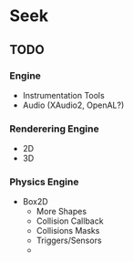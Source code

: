 # Seek

## TODO

### Engine
* Instrumentation Tools
* Audio (XAudio2, OpenAL?)

### Renderering Engine
* 2D
* 3D

### Physics Engine
* Box2D
  - More Shapes
  - Collision Callback
  - Collisions Masks
  - Triggers/Sensors
  - 